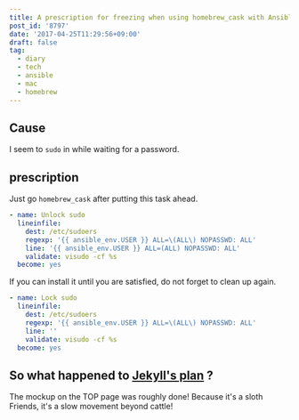 ```yaml
---
title: A prescription for freezing when using homebrew_cask with Ansible
post_id: '8797'
date: '2017-04-25T11:29:56+09:00'
draft: false
tag:
  - diary
  - tech
  - ansible
  - mac
  - homebrew
---
```


## Cause

I seem to `sudo` in while waiting for a password.

## prescription

Just go `homebrew_cask` after putting this task ahead.

```YAML
- name: Unlock sudo 
  lineinfile: 
    dest: /etc/sudoers 
    regexp: '{{ ansible_env.USER }} ALL=\(ALL\) NOPASSWD: ALL' 
    line: '{{ ansible_env.USER }} ALL=(ALL) NOPASSWD: ALL' 
    validate: visudo -cf %s 
  become: yes 

```

If you can install it until you are satisfied, do not forget to clean up again.

```YAML
- name: Lock sudo 
  lineinfile: 
    dest: /etc/sudoers 
    regexp: '{{ ansible_env.USER }} ALL=\(ALL\) NOPASSWD: ALL' 
    line: '' 
    validate: visudo -cf %s 
  become: yes 

```

## So what happened to [Jekyll's plan](../02/09-wordpress-to-jekyll) ?

The mockup on the TOP page was roughly done! Because it's a sloth Friends, it's a slow movement beyond cattle!